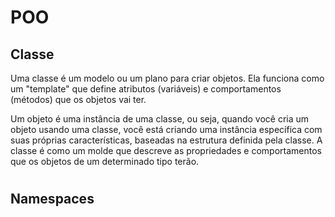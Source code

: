 # POO

## Classe

Uma classe é um modelo ou um plano para criar objetos. 
Ela funciona como um "template" que define atributos (variáveis) e comportamentos (métodos)
que os objetos vai ter.

Um objeto é uma instância de uma classe, ou seja, quando você cria um objeto usando uma classe,
você está criando uma instância específica com suas próprias características,
baseadas na estrutura definida pela classe. A classe é como um molde que descreve as propriedades
e comportamentos que os objetos de um determinado tipo terão.
#

## Namespaces
